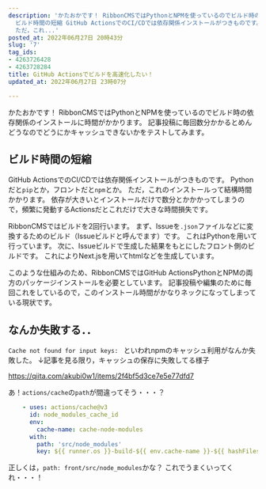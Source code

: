 ```yaml
---
description: 'かたおかです！ RibbonCMSではPythonとNPMを使っているのでビルド時の依存関係のインストールに時間がかかります。 記事投稿に毎回数分かかるとめんどうなのでどうにかキャッシュできないかをテストしてみます。  ##
  ビルド時間の短縮 GitHub ActionsでのCI/CDでは依存関係インストールがつきものです。 Pythonだと`pip`とか，フロントだと`npm`とか。
  ただ，これ...'
posted_at: 2022年06月27日 20時43分
slug: '7'
tag_ids:
- 4263726428
- 4263728284
title: GitHub Actionsでビルドを高速化したい！
updated_at: 2022年06月27日 23時07分

---
```

かたおかです！
RibbonCMSではPythonとNPMを使っているのでビルド時の依存関係のインストールに時間がかかります。
記事投稿に毎回数分かかるとめんどうなのでどうにかキャッシュできないかをテストしてみます。

## ビルド時間の短縮
GitHub ActionsでのCI/CDでは依存関係インストールがつきものです。
Pythonだと`pip`とか，フロントだと`npm`とか。
ただ，これのインストールって結構時間かかります。
依存が大きいとインストールだけで数分とかかかってしまうので，頻繁に発動するActionsだとこれだけで大きな時間損失です。
<br/>

RibbonCMSではビルドを2回行います。
まず、Issueを`.json`ファイルなどに変換するためのビルド（Issueビルドと呼んでます）です。
これはPythonを用いて行っています。
次に、Issueビルドで生成した結果をもとにしたフロント側のビルドです。
これによりNext.jsを用いてhtmlなどを生成しています。
<br/>

このような仕組みのため、RibbonCMSではGitHub ActionsPythonとNPMの両方のパッケージインストールを必要としています。
記事投稿や編集のために毎回これをしているので，このインストール時間がかなりネックになってしまっている現状です。

## なんか失敗する．．

`Cache not found for input keys: ` といわれnpmのキャッシュ利用がなんか失敗した。
↓記事を見る限り，キャッシュの保存に失敗してる様子

https://qiita.com/akubi0w1/items/2f4bf5d3ce7e5e77dfd7

あ！`actions/cache`の`path`が間違ってそう・・・？
```yaml
    - uses: actions/cache@v3
      id: node_modules_cache_id
      env:
        cache-name: cache-node-modules
      with:
        path: 'src/node_modules'
        key: ${{ runner.os }}-build-${{ env.cache-name }}-${{ hashFiles('front/src/package-lock.json') }}
```
正しくは，`path: front/src/node_modules`かな？
これでうまくいってくれ・・・！
